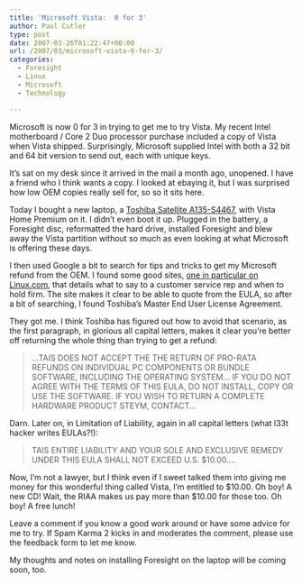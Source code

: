 ```yaml
---
title: 'Microsoft Vista:  0 for 3'
author: Paul Cutler
type: post
date: 2007-03-26T01:22:47+00:00
url: /2007/03/microsoft-vista-0-for-3/
categories:
  - Foresight
  - Linux
  - Microsoft
  - Technology

---
```

Microsoft is now 0 for 3 in trying to get me to try Vista. My recent Intel motherboard / Core 2 Duo processor purchase included a copy of Vista when Vista shipped. Surprisingly, Microsoft supplied Intel with both a 32 bit and 64 bit version to send out, each with unique keys.

It&#8217;s sat on my desk since it arrived in the mail a month ago, unopened. I have a friend who I think wants a copy. I looked at ebaying it, but I was surprised how low OEM copies really sell for, so so it sits here.

Today I bought a new laptop, a [Toshiba Satellite A135-S4467][1], with Vista Home Premium on it. I didn&#8217;t even boot it up. Plugged in the battery, a Foresight disc, reformatted the hard drive, installed Foresight and blew away the Vista partition without so much as even looking at what Microsoft is offering these days.

I then used Google a bit to search for tips and tricks to get my Microsoft refund from the OEM. I found some good sites, [one in particular on Linux.com][2], that details what to say to a customer service rep and when to hold firm. The site makes it clear to be able to quote from the EULA, so after a bit of searching, I found Toshiba&#8217;s Master End User License Agreement.

They got me. I think Toshiba has figured out how to avoid that scenario, as the first paragraph, in glorious all capital letters, makes it clear you&#8217;re better off returning the whole thing than trying to get a refund:

> &#8230;TAIS DOES NOT ACCEPT THE THE RETURN OF PRO-RATA REFUNDS ON INDIVIDUAL PC COMPONENTS OR BUNDLE SOFTWARE, INCLUDING THE OPERATING SYSTEM&#8230; IF YOU DO NOT AGREE WITH THE TERMS OF THIS EULA, DO NOT INSTALL, COPY OR USE THE SOFTWARE. IF YOU WISH TO RETURN A COMPLETE HARDWARE PRODUCT STEYM, CONTACT&#8230;

Darn. Later on, in Limitation of Liability, again in all capital letters (what l33t hacker writes EULAs?!):

> TAIS ENTIRE LIABILITY AND YOUR SOLE AND EXCLUSIVE REMEDY UNDER THIS EULA SHALL NOT EXCEED U.S. $10.00&#8230;.

Now, I&#8217;m not a lawyer, but I think even if I sweet talked them into giving me money for this wonderful thing called Vista, I&#8217;m entitled to $10.00. Oh boy! A new CD! Wait, the RIAA makes us pay more than $10.00 for those too. Oh boy! A free lunch!

Leave a comment if you know a good work around or have some advice for me to try. If Spam Karma 2 kicks in and moderates the comment, please use the feedback form to let me know.

My thoughts and notes on installing Foresight on the laptop will be coming soon, too.

 [1]: http://www.toshibadirect.com/td/b2c/pdet.to?poid=360027&coid=-32796&src=MAXG&cm_mmc=google_sem-_-brand-_-satellite_a135-_-toshiba_a135&gclid=CM_5zf2akYsCFR0CPwodMFQxWA
 [2]: http://community.linux.com/community/07/01/03/227237.shtml?tid=12